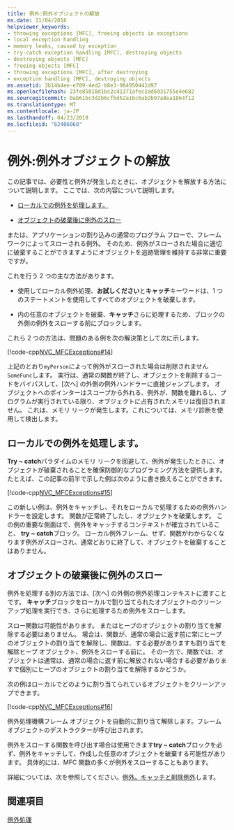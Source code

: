 ```yaml
---
title: 例外:例外オブジェクトの解放
ms.date: 11/04/2016
helpviewer_keywords:
- throwing exceptions [MFC], freeing objects in exceptions
- local exception handling
- memory leaks, caused by exception
- try-catch exception handling [MFC], destroying objects
- destroying objects [MFC]
- freeing objects [MFC]
- throwing exceptions [MFC], after destroying
- exception handling [MFC], destroying objects
ms.assetid: 3b14b4ee-e789-4ed2-b8e3-984950441d97
ms.openlocfilehash: 23fe85018d1bc2c41371afec2ad6931755e4e682
ms.sourcegitcommit: 0ab61bc3d2b6cfbd52a16c6ab2b97a8ea1864f12
ms.translationtype: MT
ms.contentlocale: ja-JP
ms.lasthandoff: 04/23/2019
ms.locfileid: "62406068"
---
```

# <a name="exceptions-freeing-objects-in-exceptions"></a>例外:例外オブジェクトの解放

この記事では、必要性と例外が発生したときに、オブジェクトを解放する方法について説明します。 ここでは、次の内容について説明します。

- [ローカルでの例外を処理します。](#_core_handling_the_exception_locally)

- [オブジェクトの破棄後に例外のスロー](#_core_throwing_exceptions_after_destroying_objects)

または、アプリケーションの割り込みの通常のプログラム フローで、フレームワークによってスローされる例外。 そのため、例外がスローされた場合に適切に破棄することができますようにオブジェクトを追跡管理を維持する非常に重要ですが。

これを行う 2 つの主な方法があります。

- 使用してローカル例外処理、**お試しください**と**キャッチ**キーワードは、1 つのステートメントを使用してすべてのオブジェクトを破棄します。

- 内の任意のオブジェクトを破棄、**キャッチ**さらに処理するため、ブロックの外側の例外をスローする前にブロックします。

これら 2 つの方法は、問題のある例を次の解決策として次に示します。

[!code-cpp[NVC_MFCExceptions#14](../mfc/codesnippet/cpp/exceptions-freeing-objects-in-exceptions_1.cpp)]

上記のとおり`myPerson`によって例外がスローされた場合は削除されません`SomeFunc`します。 実行は、通常の関数が終了し、オブジェクトを削除するコードをバイパスして、[次へ] の外側の例外ハンドラーに直接ジャンプします。 オブジェクトへのポインターはスコープから外れる、例外が、関数を離れるし、プログラムが実行されている限り、オブジェクトに占有されたメモリは復旧されません。 これは、メモリ リークが発生します。これについては、メモリ診断を使用して検出します。

##  <a name="_core_handling_the_exception_locally"></a> ローカルでの例外を処理します。

**Try ~ catch**パラダイムのメモリ リークを回避して、例外が発生したときに、オブジェクトが破棄されることを確保防御的なプログラミング方法を提供します。 たとえば、この記事の前半で示した例は次のように書き換えることができます。

[!code-cpp[NVC_MFCExceptions#15](../mfc/codesnippet/cpp/exceptions-freeing-objects-in-exceptions_2.cpp)]

この新しい例は、例外をキャッチし、それをローカルで処理するための例外ハンドラーを設定します。 関数が正常終了したし、オブジェクトを破棄します。 この例の重要な側面はで、例外をキャッチするコンテキストが確立されていること、 **try ~ catch**ブロック。 ローカル例外フレーム、せず、関数がわからなくなります例外がスローされ、通常どおりに終了して、オブジェクトを破棄することはありません。

##  <a name="_core_throwing_exceptions_after_destroying_objects"></a> オブジェクトの破棄後に例外のスロー

例外を処理する別の方法では、[次へ] の外側の例外処理コンテキストに渡すことです。 **キャッチ**ブロックをローカルで割り当てられたオブジェクトのクリーンアップ処理を実行でき、さらに処理するため例外をスローします。

スロー関数は可能性があります。 またはヒープのオブジェクトの割り当てを解除する必要はありません。 場合は、関数が、通常の場合に返す前に常にヒープのオブジェクトの割り当てを解除し、関数は、する必要がありますも割り当てを解除ヒープ オブジェクト、例外をスローする前に。 その一方で、関数では、オブジェクトは通常は、通常の場合に返す前に解放されない場合する必要がありますで個別にヒープのオブジェクトの割り当てを解除するかどうか。

次の例はローカルでどのように割り当てられているオブジェクトをクリーンアップできます。

[!code-cpp[NVC_MFCExceptions#16](../mfc/codesnippet/cpp/exceptions-freeing-objects-in-exceptions_3.cpp)]

例外処理機構フレーム オブジェクトを自動的に割り当て解除します。フレーム オブジェクトのデストラクターが呼び出されます。

例外をスローする関数を呼び出す場合は使用できます**try ~ catch**ブロックを必ず、例外をキャッチして、作成した任意のオブジェクトを破棄する可能性があります。 具体的には、MFC 関数の多くが例外をスローすることもあります。

詳細については、次を参照してください。[例外。キャッチと削除例外](../mfc/exceptions-catching-and-deleting-exceptions.md)します。

## <a name="see-also"></a>関連項目

[例外処理](../mfc/exception-handling-in-mfc.md)
